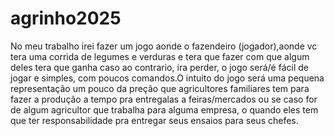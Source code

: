# agrinho2025

  No meu trabalho irei fazer um jogo aonde o fazendeiro (jogador),aonde vc tera uma corrida de legumes e verduras e tera que fazer com que algum deles tera que ganha caso ao contrario, ira perder, o jogo será/é fácil de jogar e simples, com poucos comandos.O intuito do jogo será uma pequena representação um pouco da preção que agricultores familiares tem para fazer a produção a tempo pra entregalas a feiras/mercados ou se caso for de algum agricultor que trabalha para alguma empresa, o quando eles tem que ter responsabilidade pra entregar seus ensaios para seus chefes.
